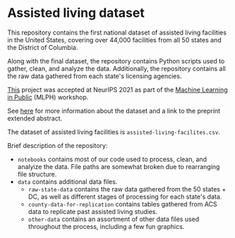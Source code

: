 # Assisted living dataset

This repository contains the first national dataset of assisted living facilities in the United States, covering over 44,000 facilities from all 50 states and the District of Columbia.

Along with the final dataset, the repository contains Python scripts used to gather, clean, and analyze the data. Additionally, the repository contains all the raw data gathered from each state's licensing agencies.

[This](https://arxiv.org/abs/2212.14092) project was accepted at NeurIPS 2021 as part of the [Machine Learning in Public](https://sites.google.com/nyu.edu/mlph2021/home) (MLPH) workshop.

See [here](https://onefact.org/assisted-living) for more information about the dataset and a link to the preprint extended abstract.

The dataset of assisted living facilities is `assisted-living-facilites.csv`.

Brief description of the repository:
- `notebooks` contains most of our code used to process, clean, and analyize the data. File paths are somewhat broken due to rearranging file structure.
- `data` contains additional data files. 
  -  `raw-state-data` contains the raw data gathered from the 50 states + DC, as well as different stages of processing for each state's data.
  - `county-data-for-replication` contains tables gathered from ACS data to replicate past assisted living studies.
  - `other-data` contains an assortment of other data files used throughout the process, including a few fun graphics.
